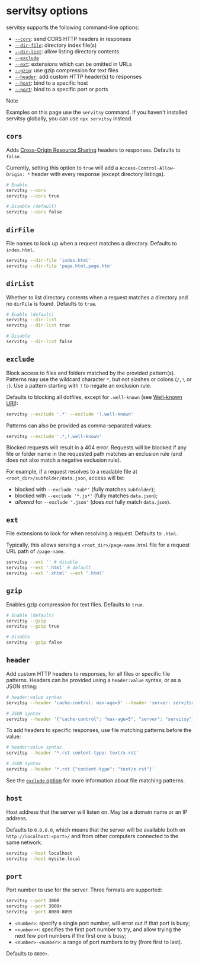 # servitsy options

servitsy supports the following command-line options:

- [`--cors`](#cors): send CORS HTTP headers in responses
- [`--dir-file`](#dirfile): directory index file(s)
- [`--dir-list`](#dirlist): allow listing directory contents
- [`--exclude`](#exclude)
- [`--ext`](#ext): extensions which can be omitted in URLs
- [`--gzip`](#gzip): use gzip compression for text files
- [`--header`](#header): add custom HTTP header(s) to responses
- [`--host`](#host): bind to a specific host
- [`--port`](#port): bind to a specific port or ports

> [!NOTE]  
> Examples on this page use the `servitsy` command. If you haven't installed servitsy globally, you can use `npx servitsy` instead.

## `cors`

Adds [Cross-Origin Resource Sharing](https://developer.mozilla.org/en-US/docs/Web/HTTP/CORS) headers to responses. Defaults to `false`.

Currently, setting this option to `true` will add a `Access-Control-Allow-Origin: *` header with every response (except directory listings).

```sh
# Enable
servitsy --cors
servitsy --cors true

# Disable (default)
servitsy --cors false
```

## `dirFile`

File names to look up when a request matches a directory. Defaults to `index.html`.

```sh
servitsy --dir-file 'index.html'
servitsy --dir-file 'page.html,page.htm'
```

## `dirList`

Whether to list directory contents when a request matches a directory and no `dirFile` is found. Defaults to `true`.

```sh
# Enable (default)
servitsy --dir-list
servitsy --dir-list true

# Disable
servitsy --dir-list false
```

## `exclude`

Block access to files and folders matched by the provided pattern(s). Patterns may use the wildcard character `*`, but not slashes or colons (`/`, `\` or `:`). Use a pattern starting with `!` to negate an exclusion rule.

Defaults to blocking all dotfiles, except for `.well-known` (see [Well-known URI](https://en.wikipedia.org/wiki/Well-known_URI)):

```sh
servitsy --exclude '.*' --exclude '!.well-known'
```

Patterns can also be provided as comma-separated values:

```sh
servitsy --exclude '.*,!.well-known'
```

Blocked requests will result in a 404 error. Requests will be blocked if any file or folder name in the requested path matches an exclusion rule (and does not also match a negative exclusion rule).

For example, if a request resolves to a readable file at `<root_dir>/subfolder/data.json`, access will be:

- blocked with `--exclude 'sub*'` (fully matches `subfolder`);
- blocked with `--exclude '*.js*'` (fully matches `data.json`);
- _allowed_ for `--exclude '.json'` (does _not_ fully match `data.json`).

## `ext`

File extensions to look for when resolving a request. Defaults to `.html`.

Typically, this allows serving a `<root_dir>/page-name.html` file for a request URL path of `/page-name`.

```sh
servitsy --ext '' # disable
servitsy --ext '.html' # default
servitsy --ext '.xhtml' --ext '.html'
```

## `gzip`

Enables gzip compression for text files. Defaults to `true`.

```sh
# Enable (default)
servitsy --gzip
servitsy --gzip true

# Disable
servitsy --gzip false
```

## `header`

Add custom HTTP headers to responses, for all files or specific file patterns. Headers can be provided using a `header:value` syntax, or as a JSON string:

```sh
# header:value syntax
servitsy --header 'cache-control: max-age=5' --header 'server: servitsy'

# JSON syntax
servitsy --header '{"cache-control": "max-age=5", "server": "servitsy"}'
```

To add headers to specific responses, use file matching patterns before the value:

```sh
# header:value syntax
servitsy --header '*.rst content-type: text/x-rst'

# JSON syntax
servitsy --header '*.rst {"content-type": "text/x-rst"}'
```

See the [`exclude` option](#exclude) for more information about file matching patterns.

## `host`

Host address that the server will listen on. May be a domain name or an IP address.

Defaults to `0.0.0.0`, which means that the server will be available both on `http://localhost:<port>/` and from other computers connected to the same network.

```sh
servitsy --host localhost
servitsy --host mysite.local
```

## `port`

Port number to use for the server. Three formats are supported:

```sh
servitsy --port 3000
servitsy --port 3000+
servitsy --port 8080-8099
```

- `<number>`: specify a single port number, will error out if that port is busy;
- `<number>+`: specifies the first port number to try, and allow trying the next few port numbers if the first one is busy;
- `<number>-<number>`: a range of port numbers to try (from first to last).

Defaults to `8080+`.
